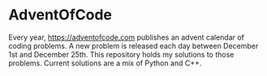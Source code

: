 # AdventOfCode
Every year, https://adventofcode.com publishes an advent calendar of coding problems. A new problem is released each day between December 1st and December 25th. This repository holds my solutions to those problems. Current solutions are a mix of Python and C++.
